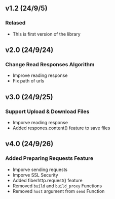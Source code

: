 ## v1.2 (24/9/5)
### Relased
- This is first version of the library

## v2.0 (24/9/24)
### Change Read Responses Algorithm
- Improve reading response
- Fix path of urls

## v3.0 (24/9/25)
### Support Upload & Download Files
- Imporve reading response
- Added respones.content() feature to save files

## v4.0 (24/9/26)
### Added Preparing Requests Feature
- Imporve sending requests
- Imporve SSL Security
- Added fiberhttp.request() feature
- Removed `build` and `build_proxy` Functions
- Removed `host` argument from `send` Function